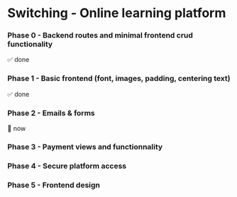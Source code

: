 # Switching - Online learning platform

### Phase 0 - Backend routes and minimal frontend crud functionality

✅ done

### Phase 1 - Basic frontend (font, images, padding, centering text)

✅ done

### Phase 2 - Emails & forms

📍 now

### Phase 3 - Payment views and functionnality

### Phase 4 - Secure platform access

### Phase 5 - Frontend design
